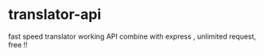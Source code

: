 # translator-api
fast speed translator working API combine with express , unlimited request, free !!
